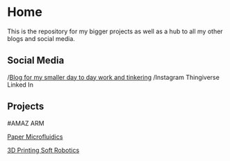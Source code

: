 
# Home
This is the repository for my bigger projects as well as a hub to all my other blogs and social media. 
## Social Media
/[Blog for my smaller day to day work and tinkering](http://nwlauer.tumblr.com/)
/Instagram
Thingiverse
Linked In
## Projects
#AMAZ ARM

[Paper Microfluidics](PaperMicrofluidics.md)

[3D Printing Soft Robotics](3DPrintedSoftRobots.md)
